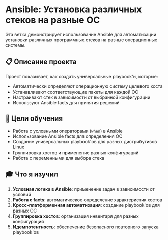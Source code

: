 # Ansible: Установка различных стеков на разные ОС

Эта ветка демонстрирует использование Ansible для автоматизации установки различных программных стеков на разные операционные системы.

## 📋 Описание проекта

Проект показывает, как создать универсальные playbook'и, которые:
- Автоматически определяют операционную систему целевого хоста
- Устанавливают соответствующие пакеты для каждой ОС
- Настраивают стек в зависимости от выбранной конфигурации
- Используют Ansible facts для принятия решений

## 🎯 Цели обучения

- Работа с условными операторами (`when`) в Ansible
- Использование Ansible facts для определения ОС
- Создание универсальных playbook'ов для разных дистрибутивов Linux
- Группировка хостов и применение разных конфигураций
- Работа с переменными для выбора стека



## 🎓 Что я изучил

1. **Условная логика в Ansible**: применение задач в зависимости от условий
2. **Работа с facts**: автоматическое определение характеристик хостов
3. **Кросс-платформенная автоматизация**: создание playbook'ов для разных ОС
4. **Группировка хостов**: организация инвентаря для разных конфигураций
5. **Идемпотентность**: обеспечение безопасного повторного запуска playbook'ов
